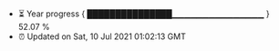 - ⏳ Year progress { ███████████████▁▁▁▁▁▁▁▁▁▁▁▁▁▁▁ } 52.07 %
- ⏰ Updated on Sat, 10 Jul 2021 01:02:13 GMT

